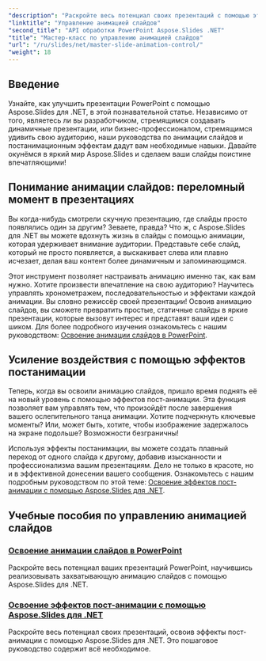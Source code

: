 ```yaml
---
"description": "Раскройте весь потенциал своих презентаций с помощью этих комплексных учебных пособий Aspose.Slides для .NET, охватывающих анимацию слайдов и эффекты постанимации."
"linktitle": "Управление анимацией слайдов"
"second_title": "API обработки PowerPoint Aspose.Slides .NET"
"title": "Мастер-класс по управлению анимацией слайдов"
"url": "/ru/slides/net/master-slide-animation-control/"
"weight": 18
---
```


## Введение

Узнайте, как улучшить презентации PowerPoint с помощью Aspose.Slides для .NET, в этой познавательной статье. Независимо от того, являетесь ли вы разработчиком, стремящимся создавать динамичные презентации, или бизнес-профессионалом, стремящимся удивить свою аудиторию, наши руководства по анимации слайдов и постанимационным эффектам дадут вам необходимые навыки. Давайте окунёмся в яркий мир Aspose.Slides и сделаем ваши слайды поистине впечатляющими!


## Понимание анимации слайдов: переломный момент в презентациях

Вы когда-нибудь смотрели скучную презентацию, где слайды просто появлялись один за другим? Зеваете, правда? Что ж, с Aspose.Slides для .NET вы можете вдохнуть жизнь в слайды с помощью анимации, которая удерживает внимание аудитории. Представьте себе слайд, который не просто появляется, а выскакивает слева или плавно исчезает, делая ваш контент более динамичным и запоминающимся. 

Этот инструмент позволяет настраивать анимацию именно так, как вам нужно. Хотите произвести впечатление на свою аудиторию? Научитесь управлять хронометражем, последовательностью и эффектами каждой анимации. Вы словно режиссёр своей презентации! Освоив анимацию слайдов, вы сможете превратить простые, статичные слайды в яркие презентации, которые вызовут интерес и представят ваши идеи с шиком. Для более подробного изучения ознакомьтесь с нашим руководством: [Освоение анимации слайдов в PowerPoint](./slide-animation-in-power-point/).

## Усиление воздействия с помощью эффектов постанимации

Теперь, когда вы освоили анимацию слайдов, пришло время поднять её на новый уровень с помощью эффектов пост-анимации. Эта функция позволяет вам управлять тем, что произойдёт после завершения вашего ослепительного танца анимации. Хотите подчеркнуть ключевые моменты? Или, может быть, хотите, чтобы изображение задержалось на экране подольше? Возможности безграничны!

Используя эффекты постанимации, вы можете создать плавный переход от одного слайда к другому, добавив изысканности и профессионализма вашим презентациям. Дело не только в красоте, но и в эффективной донесении вашего сообщения. Ознакомьтесь с нашим подробным руководством по этой теме: [Освоение эффектов пост-анимации с помощью Aspose.Slides для .NET](./control-after-animation-effects/). 

## Учебные пособия по управлению анимацией слайдов
### [Освоение анимации слайдов в PowerPoint](./slide-animation-in-power-point/)
Раскройте весь потенциал ваших презентаций PowerPoint, научившись реализовывать захватывающую анимацию слайдов с помощью Aspose.Slides для .NET.
### [Освоение эффектов пост-анимации с помощью Aspose.Slides для .NET](./control-after-animation-effects/)
Раскройте весь потенциал своих презентаций, освоив эффекты пост-анимации с помощью Aspose.Slides для .NET. Это пошаговое руководство содержит всё необходимое.